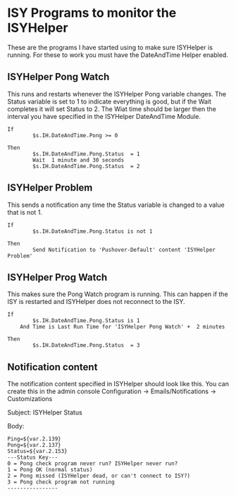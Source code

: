 
# ISY Programs to monitor the ISYHelper

These are the programs I have started using to make sure ISYHelper is running.   For
these to work you must have the DateAndTime Helper enabled.

## ISYHelper Pong Watch

This runs and restarts whenever the ISYHelper Pong variable changes.
The Status variable is set to 1 to indicate everything is good, but
if the Wait completes it will set Status to 2.
The Wiat time should be larger then the interval you have specified
in the ISYHelper DateAndTime Module.

```
If
        $s.IH.DateAndTime.Pong >= 0
 
Then
        $s.IH.DateAndTime.Pong.Status  = 1
        Wait  1 minute and 30 seconds
        $s.IH.DateAndTime.Pong.Status  = 2
```


## ISYHelper Problem

This sends a notification any time the Status variable is changed to a value that is not 1.

```
If
        $s.IH.DateAndTime.Pong.Status is not 1
 
Then
        Send Notification to 'Pushover-Default' content 'ISYHelper Problem'
 ``` 

## ISYHelper Prog Watch

This makes sure the Pong Watch program is running.  This can happen if the ISY is restarted and ISYHelper does not reconnect to the ISY.

```
If
        $s.IH.DateAndTime.Pong.Status is 1
    And Time is Last Run Time for 'ISYHelper Pong Watch' +  2 minutes
 
Then
        $s.IH.DateAndTime.Pong.Status  = 3
``` 

## Notification content

The notification content specified in ISYHelper should look like this.  You can create this
in the admin console Configuration -> Emails/Notifications -> Customizations

Subject: ISYHelper Status

Body:
```
Ping=${var.2.139}
Pong=${var.2.137}
Status=${var.2.153}
---Status Key---
0 = Pong check program never run? ISYHelper never run?
1 = Pong OK (normal status)
2 = Pong missed (ISYHelper dead, or can't connect to ISY?)
3 = Pong check program not running
----------------
```





